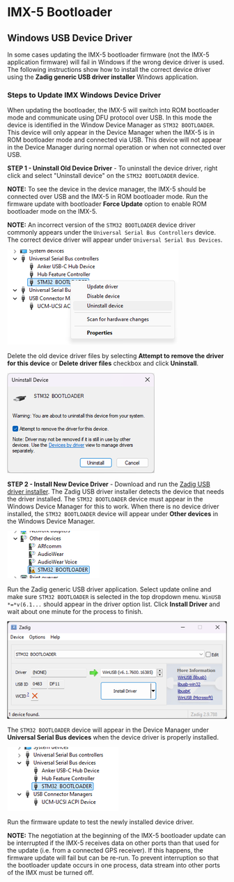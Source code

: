# IMX-5 Bootloader

## Windows USB Device Driver

In some cases updating the IMX-5 bootloader firmware (not the IMX-5 application firmware) will fail in Windows if the wrong device driver is used.  The following instructions show how to install the correct device driver using the **Zadig generic USB driver installer** Windows application.

### Steps to Update IMX Windows Device Driver

When updating the bootloader, the IMX-5 will switch into ROM bootloader mode and communicate using DFU protocol over USB.  In this mode the device is identified in the Window Device Manager as `STM32 BOOTLOADER`.  This device will only appear in the Device Manager when the IMX-5 is in ROM bootloader mode and connected via USB.  This device will not appear in the Device Manager during normal operation or when not connected over USB.   

**STEP 1 - Uninstall Old Device Driver** - To uninstall the device driver, right click and select "Uninstall device" on the `STM32 BOOTLOADER` device.  

**NOTE:** To see the device in the device manager, the IMX-5 should be connected over USB and the IMX-5 in ROM bootloader mode.  Run the firmware update with bootloader **Force Update** option to enable ROM bootloader mode on the IMX-5. 

**NOTE:** An incorrect version of the `STM32 BOOTLOADER` device driver commonly appears under the `Universal Serial Bus Controllers` device.  The correct device driver will appear under `Universal Serial Bus Devices`.

![Remove Device Driver](images/dfu_device_driver_uninstall.png)

Delete the old device driver files by selecting **Attempt to remove the driver for this device** or **Delete driver files** checkbox and click **Uninstall**.

![Remove Device Driver](images/dfu_device_driver_uninstall_dialog.png)

**STEP 2 - Install New Device Driver** - Download and run the [Zadig USB driver installer](https://zadig.akeo.ie/).  The Zadig USB driver installer detects the device that needs the driver installed.  The `STM32 BOOTLOADER` device must appear in the Windows Device Manager for this to work.  When there is no device driver installed, the `STM32 BOOTLOADER` device will appear under **Other devices** in the Windows Device Manager.

![Other devices](images/dfu_device_driver_other_devices.png)

Run the Zadig generic USB driver application.  Select update online and make sure `STM32 BOOTLOADER` is selected in the top dropdown menu.  `WinUSB *=*v(6.1...` should appear in the driver option list.  Click **Install Driver** and wait about one minute for the process to finish. 

![Zadig USB Device Installer](images/zadig_usb_device_installer.png)

The `STM32 BOOTLOADER` device will appear in the Device Manager under **Universal Serial Bus devices** when the device driver is properly installed.

![](images/dfu_device_driver_stm32_bootloader.png)

Run the firmware update to test the newly installed device driver.

**NOTE:**  The negotiation at the beginning of the IMX-5 bootloader update can be interrupted if the IMX-5 receives data on other ports than that used for the update (i.e. from a connected GPS receiver).  If this happens, the firmware update will fail but can be re-run.  To prevent interruption so that the bootloader update occurs in one process, data stream into other ports of the IMX must be turned off.  

